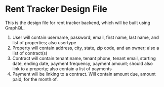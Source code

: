 # Rent Tracker Design File

This is the design file for rent tracker backend, which will be built using GraphQL.

1. User will contain username, password, email, first name, last name, and list of properties; also usertype
2. Property will contain address, city, state, zip code, and an owner; also a list of contract(s)
3. Contract will contain tenant name, tenant phone, tenant email, starting date, ending date, payment frequency, payment amount; should also link to a property; also contain a list of payments
4. Payment will be linking to a contract. Will contain amount due, amount paid, for the month of. 